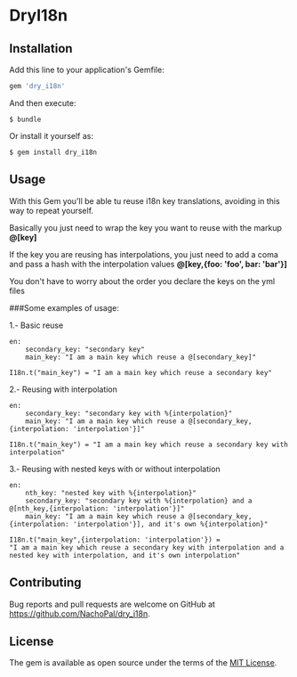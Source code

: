 # DryI18n

## Installation

Add this line to your application's Gemfile:

```ruby
gem 'dry_i18n'
```

And then execute:

    $ bundle

Or install it yourself as:

    $ gem install dry_i18n

## Usage

With this Gem you'll be able tu reuse i18n key translations, avoiding in this way to repeat yourself.

Basically you just need to wrap the key you want to reuse with the markup **@[key]**

If the key you are reusing has interpolations, you just need to add a coma and pass a hash with the interpolation values **@[key,{foo: 'foo', bar: 'bar'}]**

You don't have to worry about the order you declare the keys on the yml files

###Some examples of usage:

1.- Basic reuse
```
en:
    secondary_key: "secondary key"
    main_key: "I am a main key which reuse a @[secondary_key]"
```
```
I18n.t("main_key") = "I am a main key which reuse a secondary key"
```

2.- Reusing with interpolation
```
en:
    secondary_key: "secondary key with %{interpolation}"
    main_key: "I am a main key which reuse a @[secondary_key,{interpolation: 'interpolation'}]"
```
```
I18n.t("main_key") = "I am a main key which reuse a secondary key with interpolation"
```

3.- Reusing with nested keys with or without interpolation
```
en:
    nth_key: "nested key with %{interpolation}"
    secondary_key: "secondary key with %{interpolation} and a @[nth_key,{interpolation: 'interpolation'}]"
    main_key: "I am a main key which reuse a @[secondary_key,{interpolation: 'interpolation'}], and it's own %{interpolation}"
```
```
I18n.t("main_key",{interpolation: 'interpolation'}) =
"I am a main key which reuse a secondary key with interpolation and a nested key with interpolation, and it's own interpolation"
```

## Contributing

Bug reports and pull requests are welcome on GitHub at https://github.com/NachoPal/dry_i18n.


## License

The gem is available as open source under the terms of the [MIT License](http://opensource.org/licenses/MIT).

